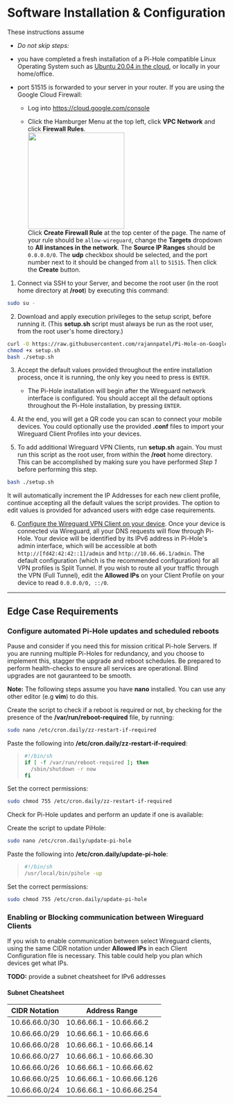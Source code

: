 # Software Installation & Configuration

These instructions assume

- *Do not skip steps:*

- you have completed a fresh installation of a Pi-Hole compatible Linux Operating System such as [Ubuntu 20.04 in the cloud](./GOOGLE-CLOUD.md), or locally in your home/office.

- port 51515 is forwarded to your server in your router. If you are using the Google Cloud Firewall:

  - Log into https://cloud.google.com/console

  - Click the Hamburger Menu at the top left, click **VPC Network** and click **Firewall Rules**. <br><img src="./images/screenshots/firewall.png" width="222"> <br>Click **Create Firewall Rule** at the top center of the page. The name of your rule should be `allow-wireguard`, change the **Targets** dropdown to **All instances in the network**. The **Source IP Ranges** should be `0.0.0.0/0`. The **udp** checkbox should be selected, and the port number next to it should be changed from `all` to `51515`. Then click the **Create** button.

1. Connect via SSH to your Server, and become the root user (in the root home directory at **/root**) by executing this command:

```bash
sudo su -
```

2. Download and apply execution privileges to the setup script, before running it. (This **setup.sh** script must always be run as the root user, from the root user's home directory.)

```bash
curl -O https://raw.githubusercontent.com/rajannpatel/Pi-Hole-on-Google-Compute-Engine-Free-Tier-with-Full-Tunnel-and-Split-Tunnel-Wireguard-VPN-Configs/master/setup.sh
chmod +x setup.sh
bash ./setup.sh 
```

3. Accept the default values provided throughout the entire installation process, once it is running, the only key you need to press is `ENTER`.

    - The Pi-Hole installation will begin after the Wireguard network interface is configured. You should accept all the default options throughout the Pi-Hole installation, by pressing `ENTER`.

4. At the end, you will get a QR code you can scan to connect your mobile devices. You could optionally use the provided **.conf** files to import your Wireguard Client Profiles into your devices.

5. To add additional Wireguard VPN Clients, run **setup.sh** again. You must run this script as the root user, from within the **/root** home directory. This can be accomplished by making sure you have performed *Step 1* before performing this step.

```bash
bash ./setup.sh
```

It will automatically increment the IP Addresses for each new client profile, continue accepting all the default values the script provides. The option to edit values is provided for advanced users with edge case requirements.

6. [Configure the Wireguard VPN Client on your device](./CONNECTING-TO-WG-VPN.md). Once your device is connected via Wireguard, all your DNS requests will flow through Pi-Hole. Your device will be identified by its IPv6 address in Pi-Hole's admin interface, which will be accessible at both `http://[fd42:42:42::1]/admin` and `http://10.66.66.1/admin`. The default configuration (which is the recommended configuration) for all VPN profiles is Split Tunnel. If you wish to route all your traffic through the VPN (Full Tunnel), edit the **Allowed IPs** on your Client Profile on your device to read `0.0.0.0/0, ::/0`.

---

## Edge Case Requirements

### Configure automated Pi-Hole updates and scheduled reboots

Pause and consider if you need this for mission critical Pi-hole Servers. If you are running multiple Pi-Holes for redundancy, and you choose to implement this, stagger the upgrade and reboot schedules. Be prepared to perform health-checks to ensure all services are operational. Blind upgrades are not gauranteed to be smooth.

**Note:** The following steps assume you have **nano** installed. You can use any other editor (e.g **vim**) to do this.

Create the script to check if a reboot is required or not, by checking for the presence of the **/var/run/reboot-required** file, by running:

```bash
sudo nano /etc/cron.daily/zz-restart-if-required
```

Paste the following into **/etc/cron.daily/zz-restart-if-required**:

> ```bash
> #!/bin/sh
> if [ -f /var/run/reboot-required ]; then
>   /sbin/shutdown -r now
> fi
> ```

Set the correct permissions:

```bash
sudo chmod 755 /etc/cron.daily/zz-restart-if-required
```

Check for Pi-Hole updates and perform an update if one is available:

Create the script to update PiHole:

```bash
sudo nano /etc/cron.daily/update-pi-hole
```

Paste the following into **/etc/cron.daily/update-pi-hole**:

> ```bash
> #!/bin/sh
> /usr/local/bin/pihole -up
> ```

Set the correct permissions:

```bash
sudo chmod 755 /etc/cron.daily/update-pi-hole
```

### Enabling or Blocking communication between Wireguard Clients

If you wish to enable communication between select Wireguard clients, using the same CIDR notation under **Allowed IPs** in each Client Configuration file is necessary. This table could help you plan which devices get what IPs.

**TODO:** provide a subnet cheatsheet for IPv6 addresses

#### Subnet Cheatsheet

| CIDR Notation | Address Range |
| -- | -- |
| 10.66.66.0/30 | 10.66.66.1 - 10.66.66.2 |
| 10.66.66.0/29 | 10.66.66.1 - 10.66.66.6 |
| 10.66.66.0/28 | 10.66.66.1 - 10.66.66.14 |
| 10.66.66.0/27 | 10.66.66.1 - 10.66.66.30 |
| 10.66.66.0/26 | 10.66.66.1 - 10.66.66.62 |
| 10.66.66.0/25 | 10.66.66.1 - 10.66.66.126 |
| 10.66.66.0/24 | 10.66.66.1 - 10.66.66.254 |
